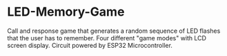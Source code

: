 # LED-Memory-Game
Call and response game that generates a random sequence of LED flashes that the user has to remember. Four different "game modes" with LCD screen display. Circuit powered by ESP32 Microcontroller.
